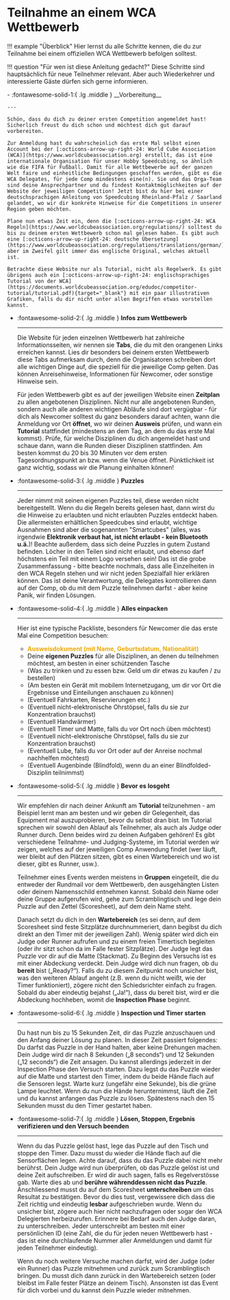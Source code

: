 # Teilnahme an einem WCA Wettbewerb

!!! example "Überblick"
    Hier lernst du alle Schritte kennen, die du zur Teilnahme bei einem offiziellen WCA Wettbewerb befolgen solltest.

!!! question "Für wen ist diese Anleitung gedacht?"
    Diese Schritte sind hauptsächlich für neue Teilnehmer relevant. Aber auch Wiederkehrer und interessierte Gäste dürfen sich gerne informieren.

<div class="grid cards" markdown>
-   :fontawesome-solid-1:{ .lg .middle } __Vorbereitung__

    ---

    Schön, dass du dich zu deiner ersten Competition angemeldet hast! Sicherlich freust du dich schon und möchtest dich gut darauf vorbereiten.

    Zur Anmeldung hast du wahrscheinlich das erste Mal selbst einen Account bei der [:octicons-arrow-up-right-24: World Cube Association (WCA)](https://www.worldcubeassociation.org) erstellt, das ist eine internationale Organisation für unser Hobby Speedcubing, so ähnlich wie die FIFA für Fußball. Damit für alle Wettbewerbe auf der ganzen Welt faire und einheitliche Bedingungen geschaffen werden, gibt es die WCA Delegates, für jede Comp mindestens eine(n). Sie und das Orga-Team sind deine Ansprechpartner und du findest Kontaktmöglichkeiten auf der Website der jeweiligen Competition! Jetzt bist du hier bei einer deutschsprachigen Anleitung von Speedcubing Rheinland-Pfalz / Saarland gelandet, wo wir dir konkrete Hinweise für die Competitions in unserer Region geben möchten.

    Plane nun etwas Zeit ein, denn die [:octicons-arrow-up-right-24: WCA Regeln](https://www.worldcubeassociation.org/regulations/) solltest du bis zu deinem ersten Wettbewerb schon mal gelesen haben. Es gibt auch eine [:octicons-arrow-up-right-24: deutsche Übersetzung](https://www.worldcubeassociation.org/regulations/translations/german/), aber im Zweifel gilt immer das englische Original, welches aktuell ist.

    Betrachte diese Website nur als Tutorial, nicht als Regelwerk. Es gibt übrigens auch ein [:octicons-arrow-up-right-24: englischsprachiges Tutorial von der WCA](https://documents.worldcubeassociation.org/edudoc/competitor-tutorial/tutorial.pdf){target="_blank"} mit ein paar illustrativen Grafiken, falls du dir nicht unter allen Begriffen etwas vorstellen kannst.
</div>

<div class="grid cards" markdown>

-   :fontawesome-solid-2:{ .lg .middle } __Infos zum Wettbewerb__

    ---

    Die Website für jeden einzelnen Wettbewerb hat zahlreiche Informationsseiten, wir nennen sie __Tabs__, die du mit den orangenen Links erreichen kannst. Lies dir besonders bei deinem ersten Wettbewerb diese Tabs aufmerksam durch, denn die Organisatoren schreiben dort alle wichtigen Dinge auf, die speziell für die jeweilige Comp gelten. Das können Anreisehinweise, Informationen für Newcomer, oder sonstige Hinweise sein.

    Für jeden Wettbewerb gibt es auf der jeweiligen Website einen __Zeitplan__ zu allen angebotenen Disziplinen. Nicht nur alle angebotenen Runden, sondern auch alle anderen wichtigen Abläufe sind dort vergügbar - für dich als Newcomer solltest du ganz besonders darauf achten, wann die Anmeldung vor Ort __öffnet__, wo wir deinen __Ausweis__ prüfen, und wann ein __Tutorial__ stattfindet (mindestens an dem Tag, an dem du das erste Mal kommst). Prüfe, für welche Disziplinen du dich angemeldet hast und schaue dann, wann die Runden dieser Disziplinen stattfinden. Am besten kommst du 20 bis 30 Minuten vor dem ersten Tagesordnungspunkt an bzw. wenn die Venue öffnet. Pünktlichkeit ist ganz wichtig, sodass wir die Planung einhalten können!


-   :fontawesome-solid-3:{ .lg .middle } __Puzzles__

    ---

    Jeder nimmt mit seinen eigenen Puzzles teil, diese werden nicht bereitgestellt. Wenn du die Regeln bereits gelesen hast, dann wirst du die Hinweise zu erlaubten und nicht erlaubten Puzzles entdeckt haben. Die allermeisten erhältlichen Speedcubes sind erlaubt, wichtige Ausnahmen sind aber die sogenannten "Smartcubes" (alles, was irgendwie __Elektronik verbaut hat, ist nicht erlaubt - kein Bluetooth u.ä.__)! Beachte außerdem, dass sich deine Puzzles in gutem Zustand befinden. Löcher in den Teilen sind nicht erlaubt, und ebenso darf höchstens ein Teil mit einem Logo versehen sein! Das ist die grobe Zusammenfassung - bitte beachte nochmals, dass alle Einzelheiten in den WCA Regeln stehen und wir nicht jeden Spezialfall hier erklären können. Das ist deine Verantwortung, die Delegates kontrollieren dann auf der Comp, ob du mit dem Puzzle teilnehmen darfst - aber keine Panik, wir finden Lösungen.


</div>

<div class="grid cards" markdown>

-   :fontawesome-solid-4:{ .lg .middle } __Alles einpacken__

    ---

    Hier ist eine typische Packliste, besonders für Newcomer die das erste Mal eine Competition besuchen:

    - <span style="color:#EA0">__Ausweisdokument (mit Name, Geburtsdatum, Nationalität)__</span>
    - Deine __eigenen Puzzles__ für alle Disziplinen, an denen du teilnehmen möchtest, am besten in einer schützenden Tasche
    - (Was zu trinken und zu essen bzw. Geld um dir etwas zu kaufen / zu bestellen)
    - (Am besten ein Gerät mit mobilem Internetzugang, um dir vor Ort die Ergebnisse und Einteilungen anschauen zu können)
    - (Eventuell Fahrkarten, Reservierungen etc.)
    - (Eventuell nicht-elektronische Ohrstöpsel, falls du sie zur Konzentration brauchst)
    - (Eventuell Handwärmer)
    - (Eventuell Timer und Matte, falls du vor Ort noch üben möchtest)
    - (Eventuell nicht-elektronische Ohrstöpsel, falls du sie zur Konzentration brauchst)
    - (Eventuell Lube, falls du vor Ort oder auf der Anreise nochmal nachhelfen möchtest)
    - (Eventuell Augenbinde (Blindfold), wenn du an einer Blindfolded-Disziplin teilnimmst)

</div>

<div class="grid cards" markdown>

-   :fontawesome-solid-5:{ .lg .middle } __Bevor es losgeht__

    ---

    Wir empfehlen dir nach deiner Ankunft am __Tutorial__ teilzunehmen - am Beispiel lernt man am besten und wir geben dir Gelegenheit, das Equipment mal auszuprobieren, bevor du selbst dran bist. Im Tutorial sprechen wir sowohl den Ablauf als Teilnehmer, als auch als Judge oder Runner durch. Denn beides wird zu deinen Aufgaben gehören! Es gibt verschiedene Teilnahme- und Judging-Systeme, im Tutorial werden wir zeigen, welches auf der jeweiligen Comp Anwendung findet (wer läuft, wer bleibt auf den Plätzen sitzen, gibt es einen Wartebereich und wo ist dieser, gibt es Runner, usw.).

    Teilnehmer eines Events werden meistens in __Gruppen__ eingeteilt, die du entweder der Rundmail vor dem Wettbewerb, den ausgehängten Listen oder deinem Namensschild entnehmen kannst. Sobald dein Name oder deine Gruppe aufgerufen wird, gehe zum Scramblingtisch und lege dein Puzzle auf den Zettel (Scoresheet), auf dem dein Name steht.

    Danach setzt du dich in den __Wartebereich__ (es sei denn, auf dem Scoresheet sind feste Sitzplätze durchnummeriert, dann begibst du dich direkt an den Timer mit der jeweiligen Zahl). Wenig später wird dich ein Judge oder Runner aufrufen und zu einem freien Timertisch begleiten (oder ihr sitzt schon da im Falle fester Sitzplätze). Der Judge legt das Puzzle vor dir auf die Matte (Stackmat). Zu Beginn des Versuchs ist es mit einer Abdeckung verdeckt. Dein Judge wird dich nun fragen, ob du __bereit__ bist („Ready?“). Falls du zu diesem Zeitpunkt noch unsicher bist, was den weiteren Ablauf angeht (z.B. wenn du nicht weißt, wie der Timer funktioniert), zögere nicht den Schiedsrichter einfach zu fragen. Sobald du aber eindeutig bejahst („Ja!“), dass du bereit bist, wird er die Abdeckung hochheben, womit die __Inspection Phase__ beginnt.

-   :fontawesome-solid-6:{ .lg .middle } __Inspection und Timer starten__

    ---

    Du hast nun bis zu 15 Sekunden Zeit, dir das Puzzle anzuschauen und den Anfang deiner Lösung zu planen. In dieser Zeit passiert folgendes: Du darfst das Puzzle in der Hand halten, aber keine Drehungen machen. Dein Judge wird dir nach 8 Sekunden („8 seconds“) und 12 Sekunden („12 seconds“) die Zeit ansagen. Du kannst allerdings jederzeit in der Inspection Phase den Versuch starten. Dazu legst du das Puzzle wieder auf die Matte und startest den Timer, indem du beide Hände flach auf die Sensoren legst. Warte kurz (ungefähr eine Sekunde), bis die grüne Lampe leuchtet. Wenn du nun die Hände herunternimmst, läuft die Zeit und du kannst anfangen das Puzzle zu lösen. Spätestens nach den 15 Sekunden musst du den Timer gestartet haben.

-   :fontawesome-solid-7:{ .lg .middle } __Lösen, Stoppen, Ergebnis verifizieren und den Versuch beenden__

    ---

    Wenn du das Puzzle gelöst hast, lege das Puzzle auf den Tisch und stoppe den Timer. Dazu musst du wieder die Hände flach auf die Sensorflächen legen. Achte darauf, dass du das Puzzle dabei nicht mehr berührst. Dein Judge wird nun überprüfen, ob das Puzzle gelöst ist und deine Zeit aufschreiben. Er wird dir auch sagen, falls es Regelverstösse gab. Warte dies ab und __berühre währenddessen nicht das Puzzle__. Anschliessend musst du auf dem Scoresheet __unterschreiben__ um das Resultat zu bestätigen. Bevor du dies tust, vergewissere dich dass die Zeit richtig und eindeutig __lesbar__ aufgeschrieben wurde. Wenn du unsicher bist, zögere auch hier nicht nachzufragen oder sogar den WCA Delegierten herbeizurufen. Erinnere bei Bedarf auch den Judge daran, zu unterschreiben. Jeder unterschreibt am besten mit einer persönlichen ID (eine Zahl, die du für jeden neuen Wettbewerb hast - das ist eine durchlaufende Nummer aller Anmeldungen und damit für jeden Teilnehmer eindeutig).

    Wenn du noch weitere Versuche machen darfst, wird der Judge (oder ein Runner) das Puzzle mitnehmen und zurück zum Scramblingtisch bringen. Du musst dich dann zurück in den Wartebereich setzen (oder bleibst im Falle fester Plätze an deinem Tisch). Ansonsten ist das Event für dich vorbei und du kannst dein Puzzle wieder mitnehmen.

</div>
